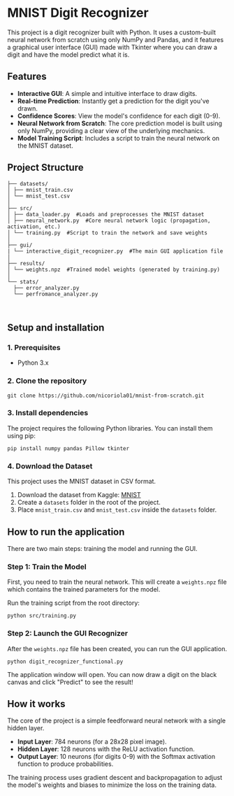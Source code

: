 # MNIST Digit Recognizer
This project is a digit recognizer built with Python. It uses a custom-built neural network from scratch using only NumPy and Pandas, and it features a graphical user interface (GUI) made with Tkinter where 
you can draw a digit and have the model predict what it is.

## Features
- **Interactive GUI**: A simple and intuitive interface to draw digits.
- **Real-time Prediction**: Instantly get a prediction for the digit you've drawn.
- **Confidence Scores**: View the model's confidence for each digit (0-9).
- **Neural Network from Scratch**: The core prediction model is built using only NumPy, providing a clear view of the underlying mechanics.
- **Model Training Script**: Includes a script to train the neural network on the MNIST dataset.

## Project Structure
```
├── datasets/
│ ├── mnist_train.csv
│ └── mnist_test.csv
│
├── src/
│ ├── data_loader.py  #Loads and preprocesses the MNIST dataset
│ ├── neural_network.py  #Core neural network logic (propagation, activation, etc.)
│ └── training.py  #Script to train the network and save weights
│
├── gui/
| └── interactive_digit_recognizer.py  #The main GUI application file
│
├── results/
│ └── weights.npz  #Trained model weights (generated by training.py)
│
└── stats/
  ├── error_analyzer.py
  └── perfromance_analyzer.py



```

## Setup and installation
### 1. Prerequisites
- Python 3.x
### 2. Clone the repository
```
git clone https://github.com/nicoriola01/mnist-from-scratch.git
```
### 3. Install dependencies
The project requires the following Python libraries. You can install them using pip:
```
pip install numpy pandas Pillow tkinter
```
### 4. Download the Dataset
This project uses the MNIST dataset in CSV format.
1. Download the dataset from Kaggle: [MNIST](https://www.kaggle.com/datasets/oddrationale/mnist-in-csv)
2. Create a ```datasets``` folder in the root of the project.
3. Place ```mnist_train.csv``` and ```mnist_test.csv``` inside the ```datasets``` folder.

## How to run the application
There are two main steps: training the model and running the GUI.
### Step 1: Train the Model
First, you need to train the neural network. This will create a ```weights.npz``` file which contains the trained parameters for the model.

Run the training script from the root directory:

```python src/training.py```
### Step 2: Launch the GUI Recognizer
After the ```weights.npz``` file has been created, you can run the GUI application.

```python digit_recognizer_functional.py```

The application window will open. You can now draw a digit on the black canvas and click "Predict" to see the result!
## How it works
The core of the project is a simple feedforward neural network with a single hidden layer.
- **Input Layer**: 784 neurons (for a 28x28 pixel image).
- **Hidden Layer**: 128 neurons with the ReLU activation function.
- **Output Layer**: 10 neurons (for digits 0-9) with the Softmax activation function to produce probabilities.

The training process uses gradient descent and backpropagation to adjust the model's weights and biases to minimize the loss on the training data.
